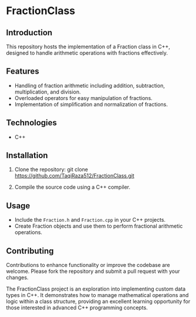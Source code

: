 # FractionClass

## Introduction
This repository hosts the implementation of a Fraction class in C++, designed to handle arithmetic operations with fractions effectively.

## Features
- Handling of fraction arithmetic including addition, subtraction, multiplication, and division.
- Overloaded operators for easy manipulation of fractions.
- Implementation of simplification and normalization of fractions.

## Technologies
- C++

## Installation
1. Clone the repository: git clone https://github.com/TaqiRaza512/FractionClass.git

2. Compile the source code using a C++ compiler.

## Usage
- Include the `Fraction.h` and `Fraction.cpp` in your C++ projects.
- Create Fraction objects and use them to perform fractional arithmetic operations.

## Contributing
Contributions to enhance functionality or improve the codebase are welcome. Please fork the repository and submit a pull request with your changes.

The FractionClass project is an exploration into implementing custom data types in C++. It demonstrates how to manage mathematical operations and logic within a class structure, providing an excellent learning opportunity for those interested in advanced C++ programming concepts.

